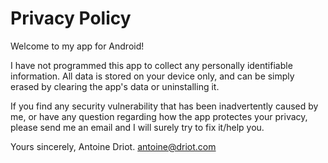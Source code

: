 # Privacy Policy

Welcome to my app for Android!

I have not programmed this app to collect any personally identifiable information. All data is stored on your device only, and can be simply erased by clearing the app's data or uninstalling it.

If you find any security vulnerability that has been inadvertently caused by me, or have any question regarding how the app protectes your privacy, please send me an email and I will surely try to fix it/help you.

Yours sincerely,
Antoine Driot.
antoine@driot.com
